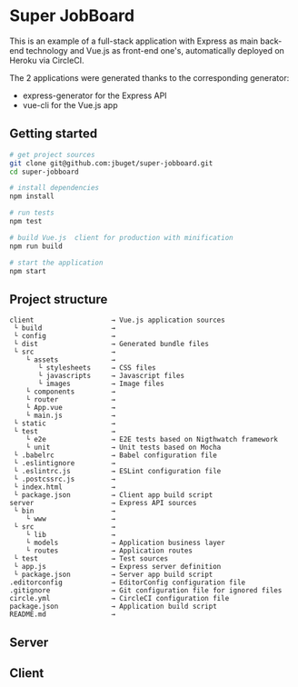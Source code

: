 # Super JobBoard

This is an example of a full-stack application with Express as main back-end technology and Vue.js as front-end one's, automatically deployed on Heroku via CircleCI.
 
The 2 applications were generated thanks to the corresponding generator:

- express-generator for the Express API
- vue-cli for the Vue.js app

## Getting started

``` bash
# get project sources
git clone git@github.com:jbuget/super-jobboard.git
cd super-jobboard

# install dependencies
npm install

# run tests
npm test

# build Vue.js  client for production with minification
npm run build

# start the application
npm start
```


## Project structure

```
client                   → Vue.js application sources
 └ build                 → 
 └ config                → 
 └ dist                  → Generated bundle files
 └ src                   → 
    └ assets             → 
       └ stylesheets     → CSS files
       └ javascripts     → Javascript files
       └ images          → Image files
    └ components         → 
    └ router             → 
    └ App.vue            → 
    └ main.js            → 
 └ static                → 
 └ test                  → 
    └ e2e                → E2E tests based on Nigthwatch framework
    └ unit               → Unit tests based on Mocha
 └ .babelrc              → Babel configuration file
 └ .eslintignore         → 
 └ .eslintrc.js          → ESLint configuration file 
 └ .postcssrc.js         → 
 └ index.html            → 
 └ package.json          → Client app build script
server                   → Express API sources
 └ bin                   → 
    └ www                → 
 └ src                   → 
    └ lib                → 
    └ models             → Application business layer
    └ routes             → Application routes
 └ test                  → Test sources
 └ app.js                → Express server definition
 └ package.json          → Server app build script
.editorconfig            → EditorConfig configuration file 
.gitignore               → Git configuration file for ignored files
circle.yml               → CircleCI configuration file
package.json             → Application build script
README.md                → 
```

## Server

## Client

